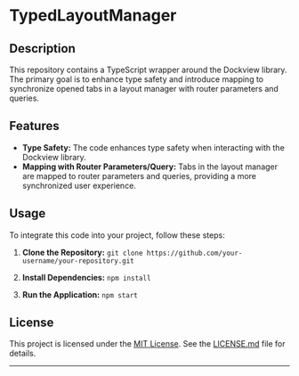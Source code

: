 # TypedLayoutManager

## Description

This repository contains a TypeScript wrapper around the Dockview library. The primary goal is to enhance type safety and introduce mapping to synchronize opened tabs in a layout manager with router parameters and queries.

## Features

- **Type Safety:** The code enhances type safety when interacting with the Dockview library.
- **Mapping with Router Parameters/Query:** Tabs in the layout manager are mapped to router parameters and queries, providing a more synchronized user experience.

## Usage

To integrate this code into your project, follow these steps:

1. **Clone the Repository:**
   ```git clone https://github.com/your-username/your-repository.git```

2. **Install Dependencies:**
   ```npm install```

3. **Run the Application:**
   ```npm start```

## License

This project is licensed under the [MIT License](LICENSE.md). See the [LICENSE.md](LICENSE.md) file for details.

---
